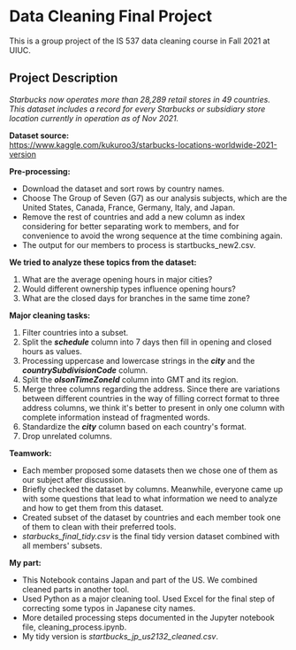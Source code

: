 # Data Cleaning Final Project   
 
This is a group project of the IS 537 data cleaning course in Fall 2021 at UIUC. 


## Project Description
  
*Starbucks now operates more than 28,289 retail stores in 49 countries. This dataset includes a record for every Starbucks or subsidiary store location currently in operation as of Nov 2021.*

**Dataset source:**  
https://www.kaggle.com/kukuroo3/starbucks-locations-worldwide-2021-version 

**Pre-processing:**
* Download the dataset and sort rows by country names. 
* Choose The Group of Seven (G7) as our analysis subjects, which are the United States, Canada, France, Germany, Italy, and Japan. 
* Remove the rest of countries and add a new column as index considering for better separating work to members, and for convenience to avoid the wrong sequence at the time combining again. 
* The output for our members to process is startbucks_new2.csv.

**We tried to analyze these topics from the dataset:**
1. What are the average opening hours in major cities?
2. Would different ownership types influence opening hours?
3. What are the closed days for branches in the same time zone?

**Major cleaning tasks:**
1. Filter countries into a subset. 
2. Split the **_schedule_** column into 7 days then fill in opening and closed hours as values.
3. Processing uppercase and lowercase strings in the **_city_** and the **_countrySubdivisionCode_** column.   
4. Split the **_olsonTimeZoneId_** column into GMT and its region.
5. Merge three columns regarding the address. Since there are variations between different countries in the way of filling correct format to three address columns, we think it's better to present in only one column with complete information instead of fragmented words.
6. Standardize the **_city_** column based on each country's format.
7. Drop unrelated columns.

**Teamwork:**
* Each member proposed some datasets then we chose one of them as our subject after discussion.
* Briefly checked the dataset by columns. Meanwhile, everyone came up with some questions that lead to what information we need to analyze and how to get them from this dataset.
* Created subset of the dataset by countries and each member took one of them to clean with their preferred tools.
* _starbucks_final_tidy.csv_ is the final tidy version dataset combined with all members' subsets.

**My part:**
* This Notebook contains Japan and part of the US. We combined cleaned parts in another tool.
* Used Python as a major cleaning tool. Used Excel for the final step of correcting some typos in Japanese city names.
* More detailed processing steps documented in the Jupyter notebook file, cleaning_process.ipynb.
* My tidy version is _startbucks_jp_us2132_cleaned.csv_.

